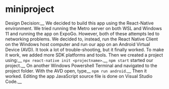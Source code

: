 # miniproject

Design Decision:__
We decided to build this app using the React-Native environment. We tried running the Metro server on both WSL and Windows 11 and running the app on ExpoGo. However, both of these attempts led to networking problems. We decided to, instead, run the React Native Client on the Windows host computer and run our app on an Android Virtual Device (AVD). It took a lot of trouble-shooting, but it finally worked. To make it work, we added more SDK platforms and tools. Then we created a project using:__
``npx react-native init <projectname>``.__
``npm start`` started our project.__
On another Windows Powershell Terminal and navigated to the project folder. With the AVD open, type__
``npm run android``.__
Then it worked. Editing the app JavaScript source file is done on Visual Studio Code.__
